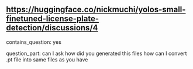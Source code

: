 ## https://huggingface.co/nickmuchi/yolos-small-finetuned-license-plate-detection/discussions/4

contains_question: yes

question_part: can I ask how did you generated this files  how can I convert .pt file into same files as you have